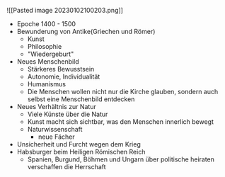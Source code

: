 ![[Pasted image 20230102100203.png]]
- Epoche 1400 - 1500
- Bewunderung von Antike(Griechen und Römer)
	- Kunst
	- Philosophie
	- "Wiedergeburt"
- Neues Menschenbild
	- Stärkeres Bewusstsein
	- Autonomie, Individualität
	- Humanismus
	- Die Menschen wollen nicht nur die Kirche glauben, sondern auch selbst eine Menschenbild entdecken
- Neues Verhältnis zur Natur
	- Viele Künste über die Natur
	- Kunst macht sich sichtbar, was den Menschen innerlich bewegt
	- Naturwissenschaft
		- neue Fächer
- Unsicherheit und Furcht wegen dem Krieg
- Habsburger beim Heiligen Römischen Reich
	- Spanien, Burgund, Böhmen und Ungarn über politische heiraten verschaffen die Herrschaft